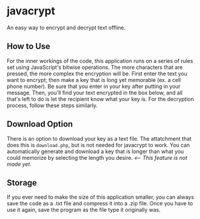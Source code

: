 # javacrypt
An easy way to encrypt and decrypt text offline.


How to Use
-
For the inner workings of the code, this application runs on a series of rules set using JavaScript's bitwise operations. 
The more characters that are pressed, the more complex the encryption will be.
First enter the text you want to encrypt; then make a key that is long yet memorable (ex. a cell phone number).
Be sure that you enter in your key after putting in your message.
Then, you'll find your text encrypted in the box below, and all that's left to do is let the recipient know what your key is.
For the decryption process, follow these steps similarly.


Download Option
-
There is an option to download your key as a text file.
The attatchment that does this is ```download.php```, but is not needed for javacrypt to work.
You can automatically generate and download a key that is longer than what you could memorize by selecting the length you desire.
*<-- This feature is not made yet.*


Storage
-
If you ever need to make the size of this application smaller, you can always save the code as a .txt file and compress it into a .zip file. Once you have to use it again, save the program as the file type it originally was.
